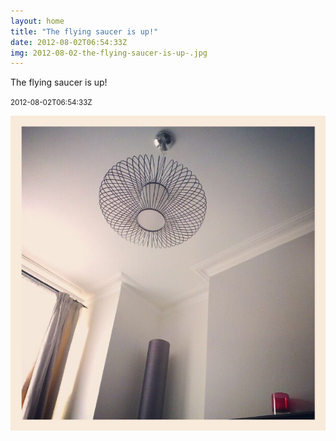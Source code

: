```yaml
---
layout: home
title: "The flying saucer is up!"
date: 2012-08-02T06:54:33Z
img: 2012-08-02-the-flying-saucer-is-up-.jpg
---
```


The flying saucer is up!

<small>2012-08-02T06:54:33Z</small>

![The flying saucer is up!](2012-08-02-the-flying-saucer-is-up-.jpg)
